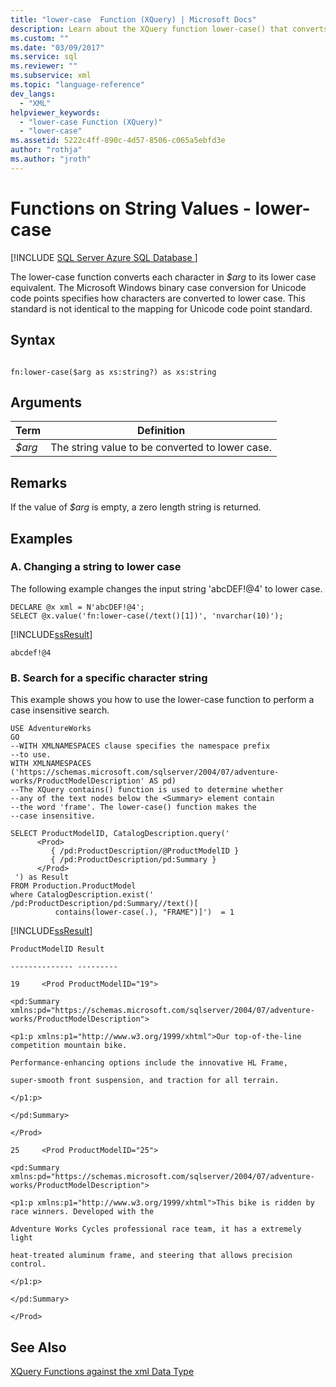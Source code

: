 ```yaml
---
title: "lower-case  Function (XQuery) | Microsoft Docs"
description: Learn about the XQuery function lower-case() that converts each character in a specified string to its lower case equivalent.
ms.custom: ""
ms.date: "03/09/2017"
ms.service: sql
ms.reviewer: ""
ms.subservice: xml
ms.topic: "language-reference"
dev_langs: 
  - "XML"
helpviewer_keywords: 
  - "lower-case Function (XQuery)"
  - "lower-case"
ms.assetid: 5222c4ff-890c-4d57-8506-c065a5ebfd3e
author: "rothja"
ms.author: "jroth"
---
```

# Functions on String Values - lower-case
[!INCLUDE [SQL Server Azure SQL Database ](../includes/applies-to-version/sqlserver.md)]

  The lower-case function converts each character in *$arg* to its lower case equivalent. The Microsoft Windows binary case conversion for Unicode code points specifies how characters are converted to lower case. This standard is not identical to the mapping for Unicode code point standard.  
  
## Syntax  
  
```  
  
fn:lower-case($arg as xs:string?) as xs:string  
```  
  
## Arguments  
  
|Term|Definition|  
|-|-|
|*$arg*|The string value to be converted to lower case.|  
  
## Remarks  
 If the value of *$arg* is empty, a zero length string is returned.  
  
## Examples  
  
### A. Changing a string to lower case  
 The following example changes the input string 'abcDEF!@4' to lower case.  
  
```  
DECLARE @x xml = N'abcDEF!@4';  
SELECT @x.value('fn:lower-case(/text()[1])', 'nvarchar(10)');  
```  
  
 [!INCLUDE[ssResult](../includes/ssresult-md.md)]  
  
 `abcdef!@4`  
  
### B. Search for a specific character string  
 This example shows you how to use the lower-case function to perform a case insensitive search.  
  
```  
USE AdventureWorks  
GO  
--WITH XMLNAMESPACES clause specifies the namespace prefix  
--to use.   
WITH XMLNAMESPACES ('https://schemas.microsoft.com/sqlserver/2004/07/adventure-works/ProductModelDescription' AS pd)  
--The XQuery contains() function is used to determine whether  
--any of the text nodes below the <Summary> element contain  
--the word 'frame'. The lower-case() function makes the   
--case insensitive.  
  
SELECT ProductModelID, CatalogDescription.query('  
      <Prod>  
         { /pd:ProductDescription/@ProductModelID }  
         { /pd:ProductDescription/pd:Summary }  
      </Prod>  
 ') as Result  
FROM Production.ProductModel  
where CatalogDescription.exist('  
/pd:ProductDescription/pd:Summary//text()[  
          contains(lower-case(.), "FRAME")]')  = 1  
```  
  
 [!INCLUDE[ssResult](../includes/ssresult-md.md)]  
  
 `ProductModelID Result`  
  
 `-------------- ---------`  
  
 `19     <Prod ProductModelID="19">`  
  
 `<pd:Summary xmlns:pd="https://schemas.microsoft.com/sqlserver/2004/07/adventure-works/ProductModelDescription">`  
  
 `<p1:p xmlns:p1="http://www.w3.org/1999/xhtml">Our top-of-the-line competition mountain bike.`  
  
 `Performance-enhancing options include the innovative HL Frame,`  
  
 `super-smooth front suspension, and traction for all terrain.`  
  
 `</p1:p>`  
  
 `</pd:Summary>`  
  
 `</Prod>`  
  
 `25     <Prod ProductModelID="25">`  
  
 `<pd:Summary xmlns:pd="https://schemas.microsoft.com/sqlserver/2004/07/adventure-works/ProductModelDescription">`  
  
 `<p1:p xmlns:p1="http://www.w3.org/1999/xhtml">This bike is ridden by race winners. Developed with the`  
  
 `Adventure Works Cycles professional race team, it has a extremely light`  
  
 `heat-treated aluminum frame, and steering that allows precision control.`  
  
 `</p1:p>`  
  
 `</pd:Summary>`  
  
 `</Prod>`  
  
## See Also  
 [XQuery Functions against the xml Data Type](../xquery/xquery-functions-against-the-xml-data-type.md)  
  
  
